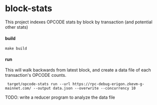 # block-stats

This project indexes OPCODE stats by block by transaction (and potential other stats)

#### build

```shell
make build
```

#### run

This will walk backwards from latest block, and create a data file of each transaction's OPCODE counts. 

```shell
 target/opcode-stats run --url https://rpc-debug-erigon.zkevm-g-mainnet.com/ --output data.json --overwrite --concurrency 10
```

TODO: write a reducer program to analyze the data file 



